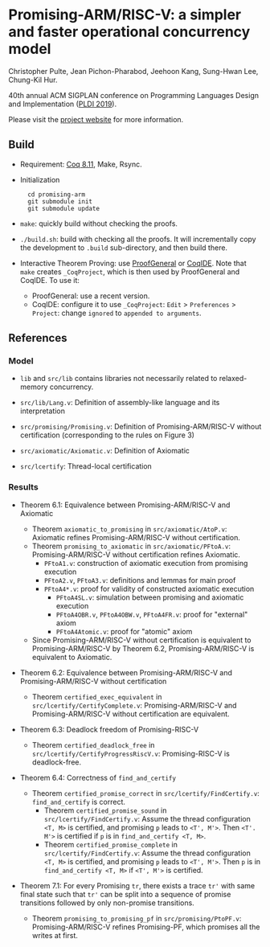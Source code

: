 # Promising-ARM/RISC-V: a simpler and faster operational concurrency model

Christopher Pulte, Jean Pichon-Pharabod, Jeehoon Kang, Sung-Hwan Lee, Chung-Kil Hur.

40th annual ACM SIGPLAN conference on Programming Languages Design and Implementation ([PLDI 2019](https://pldi19.sigplan.org/)).

Please visit the [project website](https://sf.snu.ac.kr/promising-arm-riscv/) for more information.

## Build

- Requirement: [Coq 8.11](https://coq.inria.fr/download), Make, Rsync.

- Initialization

        cd promising-arm
        git submodule init
        git submodule update

- `make`: quickly build without checking the proofs.

- `./build.sh`: build with checking all the proofs.  It will incrementally copy the development to
  `.build` sub-directory, and then build there.

- Interactive Theorem Proving: use [ProofGeneral](https://proofgeneral.github.io/) or
  [CoqIDE](https://coq.inria.fr/download).  Note that `make` creates `_CoqProject`, which is then
  used by ProofGeneral and CoqIDE. To use it:
    + ProofGeneral: use a recent version.
    + CoqIDE: configure it to use `_CoqProject`: `Edit` > `Preferences` > `Project`: change
      `ignored` to `appended to arguments`.

## References

### Model

- `lib` and `src/lib` contains libraries not necessarily related to
  relaxed-memory concurrency.

- `src/lib/Lang.v`: Definition of assembly-like language and its interpretation

- `src/promising/Promising.v`: Definition of Promising-ARM/RISC-V without
  certification (corresponding to the rules on Figure 3)

- `src/axiomatic/Axiomatic.v`: Definition of Axiomatic

- `src/lcertify`: Thread-local certification

### Results

- Theorem 6.1: Equivalence between Promising-ARM/RISC-V and Axiomatic
  + Theorem `axiomatic_to_promising` in `src/axiomatic/AtoP.v`:
    Axiomatic refines Promising-ARM/RISC-V without certification.
  + Theorem `promising_to_axiomatic` in `src/axiomatic/PFtoA.v`:
    Promising-ARM/RISC-V without certification refines Axiomatic.
    * `PFtoA1.v`: construction of axiomatic execution from promising execution
    * `PFtoA2.v`, `PFtoA3.v`: definitions and lemmas for main proof
    * `PFtoA4*.v`: proof for validity of constructed axiomatic execution
      * `PFtoA4SL.v`: simulation between promising and axiomatic execution
      * `PFtoA4OBR.v`, `PFtoA4OBW.v`, `PFtoA4FR.v`: proof for "external" axiom
      * `PFtoA4Atomic.v`: proof for "atomic" axiom
  + Since Promising-ARM/RISC-V without certification is equivalent to
    Promising-ARM/RISC-V by Theorem 6.2, Promising-ARM/RISC-V is equivalent to
    Axiomatic.

- Theorem 6.2: Equivalence between Promising-ARM/RISC-V and Promising-ARM/RISC-V
  without certification
  + Theorem `certified_exec_equivalent` in `src/lcertify/CertifyComplete.v`:
    Promising-ARM/RISC-V and Promising-ARM/RISC-V without certification are
    equivalent.

- Theorem 6.3: Deadlock freedom of Promising-RISC-V
  + Theorem `certified_deadlock_free` in `src/lcertify/CertifyProgressRiscV.v`:
    Promising-RISC-V is deadlock-free.

- Theorem 6.4: Correctness of `find_and_certify`
  + Theorem `certified_promise_correct` in `src/lcertify/FindCertify.v`:
    `find_and_certify` is correct.
    * Theorem `certified_promise_sound` in `src/lcertify/FindCertify.v`:
      Assume the thread configuration `<T, M>` is certified, and promising
      `p` leads to `<T', M'>`. Then `<T'. M'>` is certified if `p` is in
      `find_and_certify <T, M>`.
    * Theorem `certified_promise_complete` in `src/lcertify/FindCertify.v`:
      Assume the thread configuration `<T, M>` is certified, and promising
      `p` leads to `<T', M'>`. Then `p` is in `find_and_certify <T, M>` if
      `<T', M'>` is certified.

- Theorem 7.1: For every Promising `tr`, there exists a trace `tr'` with same
  final state such that `tr'` can be split into a sequence of promise
  transitions followed by only non-promise transitions.
  + Theorem `promising_to_promising_pf` in `src/promising/PtoPF.v`:
    Promising-ARM/RISC-V refines Promising-PF, which promises all the writes at
    first.

